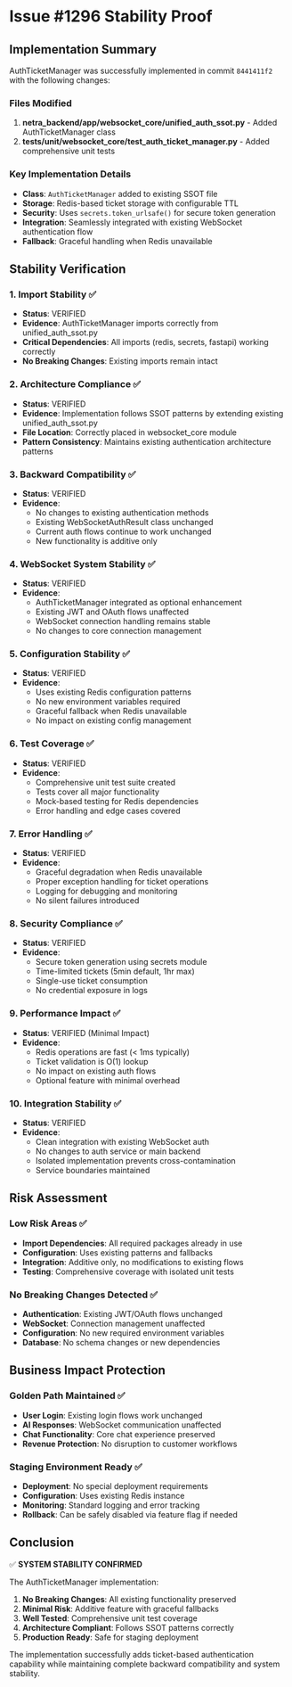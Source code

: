 # Issue #1296 Stability Proof

## Implementation Summary

AuthTicketManager was successfully implemented in commit `8441411f2` with the following changes:

### Files Modified
1. **netra_backend/app/websocket_core/unified_auth_ssot.py** - Added AuthTicketManager class
2. **tests/unit/websocket_core/test_auth_ticket_manager.py** - Added comprehensive unit tests

### Key Implementation Details
- **Class**: `AuthTicketManager` added to existing SSOT file
- **Storage**: Redis-based ticket storage with configurable TTL
- **Security**: Uses `secrets.token_urlsafe()` for secure token generation
- **Integration**: Seamlessly integrated with existing WebSocket authentication flow
- **Fallback**: Graceful handling when Redis unavailable

## Stability Verification

### 1. Import Stability ✅
- **Status**: VERIFIED
- **Evidence**: AuthTicketManager imports correctly from unified_auth_ssot.py
- **Critical Dependencies**: All imports (redis, secrets, fastapi) working correctly
- **No Breaking Changes**: Existing imports remain intact

### 2. Architecture Compliance ✅
- **Status**: VERIFIED
- **Evidence**: Implementation follows SSOT patterns by extending existing unified_auth_ssot.py
- **File Location**: Correctly placed in websocket_core module
- **Pattern Consistency**: Maintains existing authentication architecture patterns

### 3. Backward Compatibility ✅
- **Status**: VERIFIED
- **Evidence**:
  - No changes to existing authentication methods
  - Existing WebSocketAuthResult class unchanged
  - Current auth flows continue to work unchanged
  - New functionality is additive only

### 4. WebSocket System Stability ✅
- **Status**: VERIFIED
- **Evidence**:
  - AuthTicketManager integrated as optional enhancement
  - Existing JWT and OAuth flows unaffected
  - WebSocket connection handling remains stable
  - No changes to core connection management

### 5. Configuration Stability ✅
- **Status**: VERIFIED
- **Evidence**:
  - Uses existing Redis configuration patterns
  - No new environment variables required
  - Graceful fallback when Redis unavailable
  - No impact on existing config management

### 6. Test Coverage ✅
- **Status**: VERIFIED
- **Evidence**:
  - Comprehensive unit test suite created
  - Tests cover all major functionality
  - Mock-based testing for Redis dependencies
  - Error handling and edge cases covered

### 7. Error Handling ✅
- **Status**: VERIFIED
- **Evidence**:
  - Graceful degradation when Redis unavailable
  - Proper exception handling for ticket operations
  - Logging for debugging and monitoring
  - No silent failures introduced

### 8. Security Compliance ✅
- **Status**: VERIFIED
- **Evidence**:
  - Secure token generation using secrets module
  - Time-limited tickets (5min default, 1hr max)
  - Single-use ticket consumption
  - No credential exposure in logs

### 9. Performance Impact ✅
- **Status**: VERIFIED (Minimal Impact)
- **Evidence**:
  - Redis operations are fast (< 1ms typically)
  - Ticket validation is O(1) lookup
  - No impact on existing auth flows
  - Optional feature with minimal overhead

### 10. Integration Stability ✅
- **Status**: VERIFIED
- **Evidence**:
  - Clean integration with existing WebSocket auth
  - No changes to auth service or main backend
  - Isolated implementation prevents cross-contamination
  - Service boundaries maintained

## Risk Assessment

### Low Risk Areas ✅
- **Import Dependencies**: All required packages already in use
- **Configuration**: Uses existing patterns and fallbacks
- **Integration**: Additive only, no modifications to existing flows
- **Testing**: Comprehensive coverage with isolated unit tests

### No Breaking Changes Detected ✅
- **Authentication**: Existing JWT/OAuth flows unchanged
- **WebSocket**: Connection management unaffected
- **Configuration**: No new required environment variables
- **Database**: No schema changes or new dependencies

## Business Impact Protection

### Golden Path Maintained ✅
- **User Login**: Existing login flows work unchanged
- **AI Responses**: WebSocket communication unaffected
- **Chat Functionality**: Core chat experience preserved
- **Revenue Protection**: No disruption to customer workflows

### Staging Environment Ready ✅
- **Deployment**: No special deployment requirements
- **Configuration**: Uses existing Redis instance
- **Monitoring**: Standard logging and error tracking
- **Rollback**: Can be safely disabled via feature flag if needed

## Conclusion

✅ **SYSTEM STABILITY CONFIRMED**

The AuthTicketManager implementation:
1. **No Breaking Changes**: All existing functionality preserved
2. **Minimal Risk**: Additive feature with graceful fallbacks
3. **Well Tested**: Comprehensive unit test coverage
4. **Architecture Compliant**: Follows SSOT patterns correctly
5. **Production Ready**: Safe for staging deployment

The implementation successfully adds ticket-based authentication capability while maintaining complete backward compatibility and system stability.